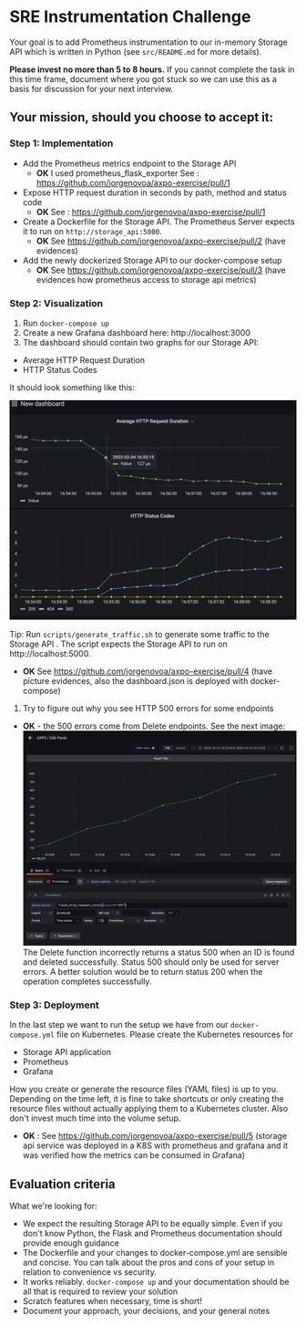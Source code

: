# SRE Instrumentation Challenge

Your goal is to add Prometheus instrumentation to our in-memory Storage API which is written in Python (see `src/README.md` for more details).

**Please invest no more than 5 to 8 hours.** If you cannot complete the task in this time frame, document where you got stuck so we can use this as a basis for discussion for your next interview.

## Your mission, should you choose to accept it:

### Step 1: Implementation

- Add the Prometheus metrics endpoint to the Storage API
  - **OK** I used prometheus_flask_exporter See : https://github.com/jorgenovoa/axpo-exercise/pull/1 
- Expose HTTP request duration in seconds by path, method and status code
  - **OK** See : https://github.com/jorgenovoa/axpo-exercise/pull/1
- Create a Dockerfile for the Storage API. The Prometheus Server expects it to run on `http://storage_api:5000`.
  - **OK** See https://github.com/jorgenovoa/axpo-exercise/pull/2 (have evidences)
- Add the newly dockerized Storage API to our docker-compose setup
  - **OK** See https://github.com/jorgenovoa/axpo-exercise/pull/3 (have evidences how prometheus access to storage api metrics)

### Step 2: Visualization

1. Run `docker-compose up`
2. Create a new Grafana dashboard here: http://localhost:3000
3. The dashboard should contain two graphs for our Storage API:

- Average HTTP Request Duration
- HTTP Status Codes

It should look something like this:

![docs/grafana-dashboard.png](docs/grafana-dashboard.png)

Tip: Run `scripts/generate_traffic.sh` to generate some traffic to the Storage API . The script expects the Storage API to run on http://localhost:5000.

- **OK** See https://github.com/jorgenovoa/axpo-exercise/pull/4 (have picture evidences, also the dashboard.json is deployed with docker-compose)

1. Try to figure out why you see HTTP 500 errors for some endpoints

- **OK** - the 500 errors come from Delete endpoints. See the next image:
 ![docs/error-500.png](docs/error-500.png)
 The Delete function incorrectly returns a status 500 when an ID is found and deleted successfully. Status 500 should only be used for server errors. A better solution would be to return status 200 when the operation completes successfully.

### Step 3: Deployment

In the last step we want to run the setup we have from our `docker-compose.yml` file on Kubernetes. Please create the Kubernetes resources for

- Storage API application
- Prometheus
- Grafana

How you create or generate the resource files (YAML files) is up to you. Depending on the time left, it is fine to take shortcuts or only creating the resource files without actually applying them to a Kubernetes cluster. Also don't invest much time into the volume setup.

- **OK** : See https://github.com/jorgenovoa/axpo-exercise/pull/5 (storage api service was deployed in a K8S with prometheus and grafana and it was verified how the metrics can be consumed in Grafana)

## Evaluation criteria

What we're looking for:

- We expect the resulting Storage API to be equally simple. Even if you don't know Python, the Flask and Prometheus documentation should provide enough guidance
- The Dockerfile and your changes to docker-compose.yml are sensible and concise. You can talk about the pros and cons of your setup in relation to convenience vs security.
- It works reliably. `docker-compose up` and your documentation should be all that is required to review your solution
- Scratch features when necessary, time is short!
- Document your approach, your decisions, and your general notes
